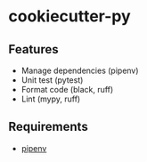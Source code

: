 # cookiecutter-py

## Features

- Manage dependencies (pipenv)
- Unit test (pytest)
- Format code (black, ruff)
- Lint (mypy, ruff)

## Requirements

- [pipenv](https://pipenv.pypa.io/en/latest/)
